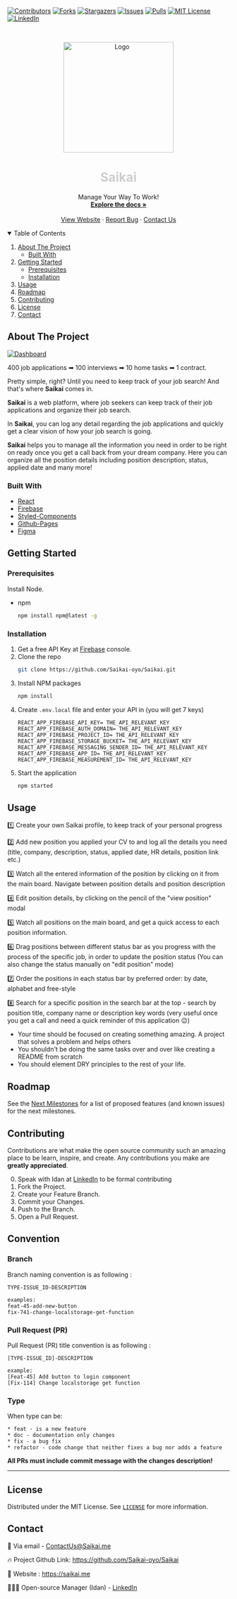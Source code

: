 [![Contributors][contributors-shield]][contributors-url]
[![Forks][forks-shield]][forks-url]
[![Stargazers][stars-shield]][stars-url]
[![Issues][issues-shield]][issues-url]
[![Pulls][pulls-shield]][pulls-url]
[![MIT License][license-shield]][license-url]
[![LinkedIn][linkedin-shield]][linkedin-url]

<!-- PROJECT LOGO -->
<br />
<p align="center">
  <a href="https://github.com/othneildrew/Best-README-Template">
    <img src="https://user-images.githubusercontent.com/41434778/117974531-53c5a600-b336-11eb-8e7c-a9e15e41783f.png" alt="Logo" height="250">
  </a>

  <h1 style="color:#CDCDCD" align="center"><b>Saikai</b></h1>

  <p align="center">
    Manage Your Way To Work!
    <br />
    <a href="https://github.com/Saikai-oyo/Saikai/blob/dev/README.md"><strong>Explore the docs »</strong></a>
    <br />
    <br />
    <a href="https://saikai.me">View Website</a>
    ·
    <a href="https://github.com/Saikai-oyo/Saikai/issues">Report Bug</a>
    ·
    <a href="mailto:contactus@saikai.me">Contact Us</a>
  </p>
</p>

<!-- TABLE OF CONTENTS -->
<details open="open">
  <summary>Table of Contents</summary>
  <ol>
    <li>
      <a href="#about-the-project">About The Project</a>
      <ul>
        <li><a href="#built-with">Built With</a></li>
      </ul>
    </li>
    <li>
      <a href="#getting-started">Getting Started</a>
      <ul>
        <li><a href="#prerequisites">Prerequisites</a></li>
        <li><a href="#installation">Installation</a></li>
      </ul>
    </li>
    <li><a href="#usage">Usage</a></li>
    <li><a href="#roadmap">Roadmap</a></li>
    <li><a href="#contributing">Contributing</a></li>
    <li><a href="#license">License</a></li>
    <li><a href="#contact">Contact</a></li>
  </ol>
</details>

<!-- ABOUT THE PROJECT -->

## About The Project

[![Dashboard][product-screenshot]](https://user-images.githubusercontent.com/41434778/118405125-e344bf00-b67e-11eb-9f7e-9f64ef50c67c.png)

400 job applications ➡ 100 interviews ➡ 10 home tasks ➡ 1 contract.

Pretty simple, right? Until you need to keep track of your job search!
And that's where <b>Saikai</b> comes in.

<b>Saikai</b> is a web platform, where job seekers can keep track of their job applications and organize their job search.

In <b>Saikai</b>, you can log any detail regarding the job applications and quickly get a clear vision of how your job search is going.

<b>Saikai</b> helps you to manage all the information you need in order to be right on ready once you get a call back from your dream company. Here you can organize all the position details including position description, status, applied date and many more!

### Built With

- [React](https://reactjs.org/)
- [Firebase](https://firebase.google.com/)
- [Styled-Components](https://styled-components.com/)
- [Github-Pages](https://pages.github.com/)
- [Figma](https://www.figma.com/)

<!-- GETTING STARTED -->

## Getting Started

### Prerequisites

Install Node.

- npm
  ```sh
  npm install npm@latest -g
  ```

### Installation

1. Get a free API Key at [Firebase](https://firebase.google.com) console.
2. Clone the repo
   ```sh
   git clone https://github.com/Saikai-oyo/Saikai.git
   ```
3. Install NPM packages
   ```sh
   npm install
   ```
4. Create `.env.local` file and enter your API in (you will get 7 keys)
   ```JS
   REACT_APP_FIREBASE_API_KEY= THE_API_RELEVANT_KEY
   REACT_APP_FIREBASE_AUTH_DOMAIN= THE_API_RELEVANT_KEY
   REACT_APP_FIREBASE_PROJECT_ID= THE_API_RELEVANT_KEY
   REACT_APP_FIREBASE_STORAGE_BUCKET= THE_API_RELEVANT_KEY
   REACT_APP_FIREBASE_MESSAGING_SENDER_ID= THE_API_RELEVANT_KEY
   REACT_APP_FIREBASE_APP_ID= THE_API_RELEVANT_KEY
   REACT_APP_FIREBASE_MEASUREMENT_ID= THE_API_RELEVANT_KEY
   ```
5. Start the application
   ```sh
   npm started
   ```

<!-- USAGE EXAMPLES -->

## Usage

1️⃣ Create your own Saikai profile, to keep track of your personal progress

2️⃣ Add new position you applied your CV to and log all the details you need (title, company, description, status, applied date, HR details, position link etc.)

3️⃣ Watch all the entered information of the position by clicking on it from the main board. Navigate between position details and position description

4️⃣ Edit position details, by clicking on the pencil of the "view position" modal

5️⃣ Watch all positions on the main board, and get a quick access to each position information.

6️⃣ Drag positions between different status bar as you progress with the process of the specific job, in order to update the position status (You can also change the status manually on "edit position" mode)

7️⃣ Order the positions in each status bar by preferred order: by date, alphabet and free-style

8️⃣ Search for a specific position in the search bar at the top - search by position title, company name or description key words (very useful once you get a call and need a quick reminder of this application 😉)

- Your time should be focused on creating something amazing. A project that solves a problem and helps others
- You shouldn't be doing the same tasks over and over like creating a README from scratch
- You should element DRY principles to the rest of your life.

<!-- ROADMAP -->

## Roadmap

See the [Next Milestones](https://github.com/Saikai-oyo/Saikai/milestones) for a list of proposed features (and known issues) for the next milestones.

<!-- CONTRIBUTING -->

## Contributing

Contributions are what make the open source community such an amazing place to be learn, inspire, and create. Any contributions you make are **greatly appreciated**.

0. Speak with Idan at [LinkedIn](https://www.linkedin.com/in/idanlevian/) to be formal contributing
1. Fork the Project.
2. Create your Feature Branch.
3. Commit your Changes.
4. Push to the Branch.
5. Open a Pull Request.

<!-- LICENSE -->

## Convention

### Branch

Branch naming convention is as following :

```
TYPE-ISSUE_ID-DESCRIPTION

examples:
feat-45-add-new-button
fix-741-change-localstorage-get-function
```

### Pull Request (PR)

Pull Request (PR) title convention is as following :

```
[TYPE-ISSUE_ID]-DESCRIPTION

example:
[Feat-45] Add button to login component
[Fix-114] Change localstorage get function
```

### Type

When type can be:

    * feat - is a new feature
    * doc - documentation only changes
    * fix - a bug fix
    * refactor - code change that neither fixes a bug nor adds a feature

**All PRs must include commit message with the changes description!**

---

## License

Distributed under the MIT License. See [`LICENSE`](https://github.com/Saikai-oyo/Saikai/blob/dev/LICENSE) for more information.

<!-- CONTACT -->

## Contact

📧 Via email - ContactUs@Saikai.me

🔥 Project Github Link: https://github.com/Saikai-oyo/Saikai

🔗 Website : https://saikai.me

👨🏾‍💻 Open-source Manager (Idan) - [LinkedIn](https://www.linkedin.com/in/idanlevian/)

<!-- MARKDOWN LINKS & IMAGES -->
<!-- https://www.markdownguide.org/basic-syntax/#reference-style-links -->

[contributors-shield]: https://img.shields.io/github/contributors/Saikai-oyo/Saikai.svg?style=for-the-badge
[contributors-url]: https://github.com/Saikai-oyo/Saikai/graphs/contributors
[forks-shield]: https://img.shields.io/github/forks/Saikai-oyo/Saikai.svg?style=for-the-badge
[forks-url]: https://github.com/Saikai-oyo/Saikai/network/members
[stars-shield]: https://img.shields.io/github/stars/Saikai-oyo/Saikai.svg?style=for-the-badge
[stars-url]: https://github.com/Saikai-oyo/Saikai/stargazers
[issues-shield]: https://img.shields.io/github/issues/Saikai-oyo/Saikai.svg?style=for-the-badge
[issues-url]: https://github.com/Saikai-oyo/Saikai/issues
[pulls-url]: https://github.com/Saikai-oyo/Saikai/pulls
[pulls-shield]: https://img.shields.io/github/issues-pr/Saikai-oyo/Saikai.svg?style=for-the-badge
[license-shield]: https://img.shields.io/github/license/Saikai-oyo/Saikai.svg?style=for-the-badge
[license-url]: https://github.com/Saikai-oyo/Saikai/blob/master/LICENSE.txt
[linkedin-shield]: https://img.shields.io/badge/-LinkedIn-black.svg?style=for-the-badge&logo=linkedin&colorB=555
[linkedin-url]: https://www.linkedin.com/company/72704625
[product-screenshot]: https://user-images.githubusercontent.com/41434778/118405125-e344bf00-b67e-11eb-9f7e-9f64ef50c67c.png
